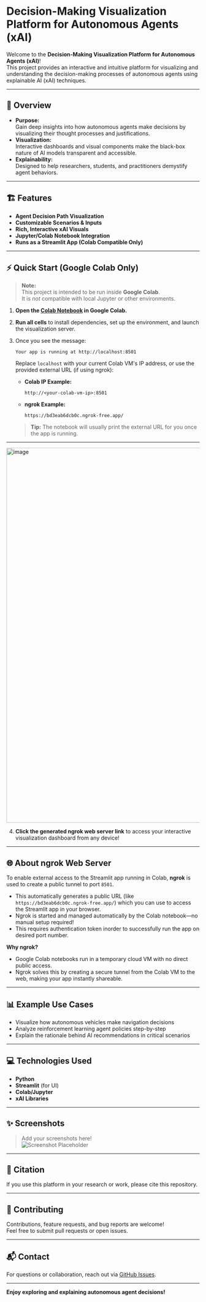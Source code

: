 # Decision-Making Visualization Platform for Autonomous Agents (xAI)

Welcome to the **Decision-Making Visualization Platform for Autonomous Agents (xAI)**!  
This project provides an interactive and intuitive platform for visualizing and understanding the decision-making processes of autonomous agents using explainable AI (xAI) techniques.

---

## 🚀 Overview

- **Purpose:**  
  Gain deep insights into how autonomous agents make decisions by visualizing their thought processes and justifications.
- **Visualization:**  
  Interactive dashboards and visual components make the black-box nature of AI models transparent and accessible.
- **Explainability:**  
  Designed to help researchers, students, and practitioners demystify agent behaviors.

---

## 🏗️ Features

- **Agent Decision Path Visualization**
- **Customizable Scenarios & Inputs**
- **Rich, Interactive xAI Visuals**
- **Jupyter/Colab Notebook Integration**
- **Runs as a Streamlit App (Colab Compatible Only)**

---

## ⚡ Quick Start (Google Colab Only)

> **Note:**  
> This project is intended to be run inside **Google Colab**.  
> It is *not* compatible with local Jupyter or other environments.

1. **Open the [Colab Notebook](./path/to/notebook.ipynb) in Google Colab.**
2. **Run all cells** to install dependencies, set up the environment, and launch the visualization server.
3. Once you see the message:
    ```
    Your app is running at http://localhost:8501
    ```
    Replace `localhost` with your current Colab VM's IP address, or use the provided external URL (if using ngrok):

    - **Colab IP Example:**  
      ```
      http://<your-colab-vm-ip>:8501
      ```
    - **ngrok Example:**  
      ```
      https://bd3eab6dcb0c.ngrok-free.app/
      ```

    > **Tip:** The notebook will usually print the external URL for you once the app is running.
---

<img width="1905" height="978" alt="image" src="https://github.com/user-attachments/assets/d05cfcfb-7ce3-4042-8a6d-bc965f6aefaa" />

4. **Click the generated ngrok web server link** to access your interactive visualization dashboard from any device!

---

## 🌐 About ngrok Web Server

To enable external access to the Streamlit app running in Colab, **ngrok** is used to create a public tunnel to port `8501`.  
- This automatically generates a public URL (like `https://bd3eab6dcb0c.ngrok-free.app/`) which you can use to access the Streamlit app in your browser.
- Ngrok is started and managed automatically by the Colab notebook—no manual setup required!
- This requires authentication token inorder to successfully run the app on desired port number.

**Why ngrok?**
- Google Colab notebooks run in a temporary cloud VM with no direct public access.
- Ngrok solves this by creating a secure tunnel from the Colab VM to the web, making your app instantly shareable.

---


## 📊 Example Use Cases

- Visualize how autonomous vehicles make navigation decisions
- Analyze reinforcement learning agent policies step-by-step
- Explain the rationale behind AI recommendations in critical scenarios

---

## 💻 Technologies Used

- **Python**
- **Streamlit** (for UI)
- **Colab/Jupyter**
- **xAI Libraries**

---

## ✨ Screenshots

> Add your screenshots here!  
> ![Screenshot Placeholder](https://via.placeholder.com/800x400.png?text=Visualization+Dashboard+Screenshot)

---

## 📝 Citation

If you use this platform in your research or work, please cite this repository.

---

## 🤝 Contributing

Contributions, feature requests, and bug reports are welcome!  
Feel free to submit pull requests or open issues.

---

## 📬 Contact

For questions or collaboration, reach out via [GitHub Issues](https://github.com/Kamalesh3112/Decision-Making-Visualization-Platform-for-Autonomous-Agents-xAI-/issues).

---

**Enjoy exploring and explaining autonomous agent decisions!**
